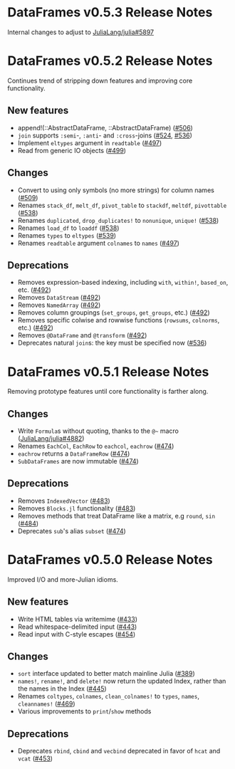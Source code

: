 DataFrames v0.5.3 Release Notes
===============================

Internal changes to adjust to [JuliaLang/julia#5897]

DataFrames v0.5.2 Release Notes
===============================

Continues trend of stripping down features and improving core functionality.

New features
------------
  * append!(::AbstractDataFrame, ::AbstractDataFrame) ([#506])
  * `join` supports `:semi`-, `:anti`- and `:cross`-joins ([#524], [#536])
  * Implement `eltypes` argument in `readtable` ([#497])
  * Read from generic IO objects ([#499])

Changes
-------
  * Convert to using only symbols (no more strings) for column names ([#509])
  * Renames `stack_df`, `melt_df`, `pivot_table` to `stackdf`, `meltdf`, `pivottable` ([#538])
  * Renames `duplicated`, `drop_duplicates!` to `nonunique`, `unique!` ([#538])
  * Renames `load_df` to `loaddf` ([#538])
  * Renames `types` to `eltypes` ([#539])
  * Renames `readtable` argument `colnames` to `names` ([#497])

Deprecations
------------
  * Removes expression-based indexing, including `with`, `within!`, `based_on`, etc. ([#492])
  * Removes `DataStream` ([#492])
  * Removes `NamedArray` ([#492])
  * Removes column groupings (`set_groups`, `get_groups`, etc.)  ([#492])
  * Removes specific colwise and rowwise functions (`rowsums`, `colnorms`, etc.) ([#492])
  * Removes `@DataFrame` and `@transform` ([#492])
  * Deprecates natural `join`s: the key must be specified now ([#536])

DataFrames v0.5.1 Release Notes
===============================

Removing prototype features until core functionality is farther along.

Changes
-------
  * Write `Formula`s without quoting, thanks to the `@~` macro ([JuliaLang/julia#4882])
  * Renames `EachCol`, `EachRow` to `eachcol`, `eachrow` ([#474])
  * `eachrow` returns a `DataFrameRow` ([#474])
  * `SubDataFrames` are now immutable ([#474])

Deprecations
------------
  * Removes `IndexedVector` ([#483])
  * Removes `Blocks.jl` functionality ([#483])
  * Removes methods that treat DataFrame like a matrix, e.g `round`, `sin` ([#484])
  * Deprecates `sub`'s alias `subset` ([#474])

DataFrames v0.5.0 Release Notes
===============================

Improved I/O and more-Julian idioms.

New features
------------
  * Write HTML tables via writemime ([#433])
  * Read whitespace-delimited input ([#443])
  * Read input with C-style escapes ([#454])

Changes
-------
  * `sort` interface updated to better match mainline Julia ([#389])
  * `names!`, `rename!`, and `delete!` now return the updated Index, rather than the names in the Index ([#445])
  * Renames `coltypes`, `colnames`, `clean_colnames!` to `types`, `names`, `cleannames!` ([#469])
  * Various improvements to `print`/`show` methods

Deprecations
------------
  * Deprecates `rbind`, `cbind` and `vecbind` deprecated in favor of `hcat` and `vcat` ([#453])

[#389]: https://github.com/JuliaStats/DataFrames.jl/issues/389
[#433]: https://github.com/JuliaStats/DataFrames.jl/issues/433
[#443]: https://github.com/JuliaStats/DataFrames.jl/issues/443
[#445]: https://github.com/JuliaStats/DataFrames.jl/issues/445
[#453]: https://github.com/JuliaStats/DataFrames.jl/issues/453
[#454]: https://github.com/JuliaStats/DataFrames.jl/issues/454
[#469]: https://github.com/JuliaStats/DataFrames.jl/issues/469
[#474]: https://github.com/JuliaStats/DataFrames.jl/issues/474
[#483]: https://github.com/JuliaStats/DataFrames.jl/issues/483
[#484]: https://github.com/JuliaStats/DataFrames.jl/issues/484
[#492]: https://github.com/JuliaStats/DataFrames.jl/issues/492
[#497]: https://github.com/JuliaStats/DataFrames.jl/issues/497
[#499]: https://github.com/JuliaStats/DataFrames.jl/issues/499
[#506]: https://github.com/JuliaStats/DataFrames.jl/issues/506
[#509]: https://github.com/JuliaStats/DataFrames.jl/issues/509
[#524]: https://github.com/JuliaStats/DataFrames.jl/issues/524
[#536]: https://github.com/JuliaStats/DataFrames.jl/issues/536
[#538]: https://github.com/JuliaStats/DataFrames.jl/issues/538
[#539]: https://github.com/JuliaStats/DataFrames.jl/issues/539

[JuliaLang/julia#4882]: https://github.com/JuliaLang/julia/issues/4882
[JuliaLang/julia#5897]: https://github.com/JuliaLang/julia/issues/5897
